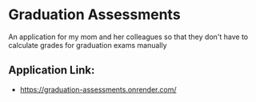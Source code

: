 # Graduation Assessments
An application for my mom and her colleagues so that they don't have to calculate grades for graduation exams manually

## Application Link:
* https://graduation-assessments.onrender.com/

